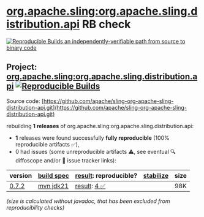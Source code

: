 [org.apache.sling:org.apache.sling.distribution.api](https://central.sonatype.com/artifact/org.apache.sling/org.apache.sling.distribution.api/versions) RB check
=======

[![Reproducible Builds](https://reproducible-builds.org/images/logos/rb.svg) an independently-verifiable path from source to binary code](https://reproducible-builds.org/)

## Project: [org.apache.sling:org.apache.sling.distribution.api](https://central.sonatype.com/artifact/org.apache.sling/org.apache.sling.distribution.api/versions) [![Reproducible Builds](https://img.shields.io/endpoint?url=https://raw.githubusercontent.com/jvm-repo-rebuild/reproducible-central/master/content/org/apache/sling/org.apache.sling.distribution.api/badge.json)](https://github.com/jvm-repo-rebuild/reproducible-central/blob/master/content/org/apache/sling/org.apache.sling.distribution.api/README.md)

Source code: [https://github.com/apache/sling-org-apache-sling-distribution-api.git](https://github.com/apache/sling-org-apache-sling-distribution-api.git)

rebuilding **1 releases** of org.apache.sling:org.apache.sling.distribution.api:
- **1** releases were found successfully **fully reproducible** (100% reproducible artifacts :white_check_mark:),
- 0 had issues (some unreproducible artifacts :warning:, see eventual :mag: diffoscope and/or :memo: issue tracker links):

| version | [build spec](/BUILDSPEC.md) | [result](https://reproducible-builds.org/docs/jvm/): reproducible? | [stabilize](https://github.com/google/oss-rebuild/blob/main/cmd/stabilize/README.md) | size |
| -- | --------- | ------ | ------ | -- |
| [0.7.2](https://central.sonatype.com/artifact/org.apache.sling/org.apache.sling.distribution.api/0.7.2/pom) | [mvn jdk21](org.apache.sling.distribution.api-0.7.2.buildspec) | [result](org.apache.sling.distribution.api-0.7.2.buildinfo): [4 :white_check_mark: ](org.apache.sling.distribution.api-0.7.2.buildcompare) | | 98K |

<i>(size is calculated without javadoc, that has been excluded from reproducibility checks)</i>
